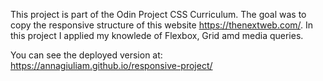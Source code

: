 This project is part of the Odin Project CSS Curriculum.
The goal was to copy the responsive structure of this website https://thenextweb.com/.
In this project I applied my knowlede of Flexbox, Grid amd media queries.

You can see the deployed version at: https://annagiuliam.github.io/responsive-project/

